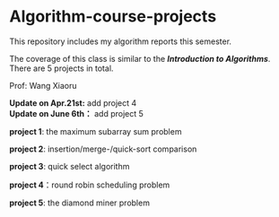 # Algorithm-course-projects

This repository includes my algorithm reports this semester.

The coverage of this class is similar to the ___Introduction to Algorithms___. There are 5 projects in total.

Prof: Wang Xiaoru

**Update on Apr.21st:** add project 4\
**Update on June 6th：** add project 5

**project 1**: the maximum subarray sum problem

**project 2**: insertion/merge-/quick-sort comparison

**project 3**: quick select algorithm

**project 4**：round robin scheduling problem

**project 5**: the diamond miner problem

